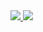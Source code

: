 <a href="https://github.com/useklar/api/actions">
    <img src="https://github.com/useklar/api/actions/workflows/app.yml/badge.svg" />
</a>

<a href="https://github.com/useklar/web/actions/workflows/node.js.yml">
    <img src="https://github.com/useklar/web/actions/workflows/node.js.yml/badge.svg" />
</a>
